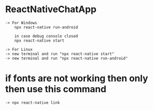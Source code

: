 # ReactNativeChatApp
    -> For Windows
        npx react-native run-android
    
        in case debug console closed
        npx react-native start

    -> For Linux
    -> new terminal and run "npx react-native start"
    -> new terminal and run "npx react-native run-android"


# if fonts are not working then only then use this command
    -> npx react-native link
